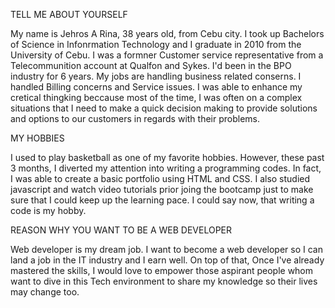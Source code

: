 TELL ME ABOUT YOURSELF

My name is Jehros A Rina, 38 years old, from Cebu city. I took up Bachelors of Science in Infonrmation Technology and I graduate in 2010 from the University of Cebu. I was a formner Customer service representative from a Telecommunition account at Qualfon and Sykes. I'd been in the BPO industry for 6 years. My jobs are handling business related conserns. I handled Billing concerns and Service issues. I was able to enhance my cretical thingking beccause most of the time, I was often on a complex situations that I need to make a quick decision making to provide solutions and options to our customers in regards with their problems. 

MY HOBBIES

I used to play basketball as one of my favorite hobbies. However, these past 3 months, I diverted my attention into writing a programming codes. In fact, I was able to create a basic portfolio using HTML and CSS. I also studied javascript and watch video tutorials prior joing the bootcamp just to make sure that I could keep up the learning pace. I could say now, that writing a code is my hobby.

REASON WHY YOU WANT TO BE A WEB DEVELOPER

Web developer is my dream job. I want to become a  web developer so I can land a job in the IT industry and I earn well. On top of that, Once I've already mastered the skills, I would love to empower those aspirant people whom want to dive in this Tech environment to share my knowledge so their lives may change too. 

